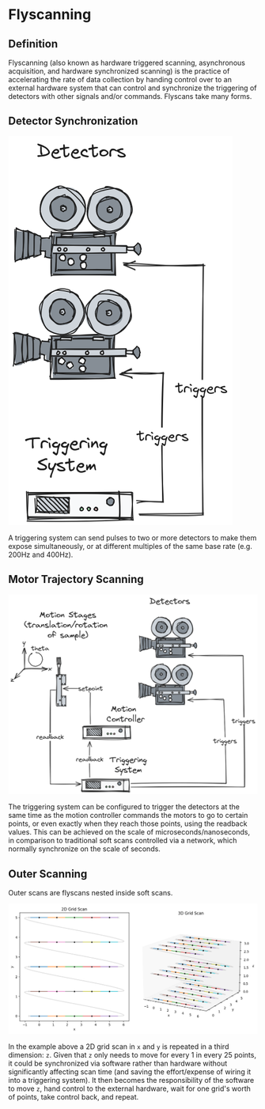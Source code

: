 # Flyscanning

## Definition

Flyscanning (also known as hardware triggered scanning, asynchronous acquisition, and hardware synchronized scanning) is the practice of accelerating the rate of data collection by handing control over to an external hardware system that can control and synchronize the triggering of detectors with other signals and/or commands. Flyscans take many forms.

## Detector Synchronization

![hardware-triggered setup](../images/simple-hardware-scan.png)

A triggering system can send pulses to two or more detectors to make them expose simultaneously, or at different multiples of the same base rate (e.g. 200Hz and 400Hz).

## Motor Trajectory Scanning

![trajectory scanning setup](../images/hardware-triggered-scan.png)

The triggering system can be configured to trigger the detectors at the same time as the motion controller commands the motors to go to certain points, or even exactly when they reach those points, using the readback values. This can be achieved on the scale of microseconds/nanoseconds, in comparison to traditional soft scans controlled via a network, which normally synchronize on the scale of seconds.

## Outer Scanning

Outer scans are flyscans nested inside soft scans.

![hardware-triggered setup](../images/outer-scan.png)

In the example above a 2D grid scan in `x` and `y` is repeated in a third dimension: `z`. Given that `z` only needs to move for every 1 in every 25 points, it could be synchronized via software rather than hardware without significantly affecting scan time (and saving the effort/expense of wiring it into a triggering system). It then becomes the responsibility of the software to move `z`, hand control to the external hardware, wait for one grid's worth of points, take control back, and repeat.
